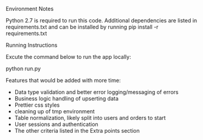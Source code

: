 Environment Notes

Python 2.7 is required to run this code.
Additional dependencies are listed in requirements.txt
and can be installed by running pip install -r requirements.txt


Running Instructions

Excute the command below to run the app locally:

python run.py

Features that would be added with more time:

* Data type validation and better error logging/messaging of errors
* Business logic handling of upserting data
* Prettier css styles
* cleaning up of tmp environment
* Table normalization, likely split into users and orders to start
* User sessions and authentication
* The other criteria listed in the Extra points section

